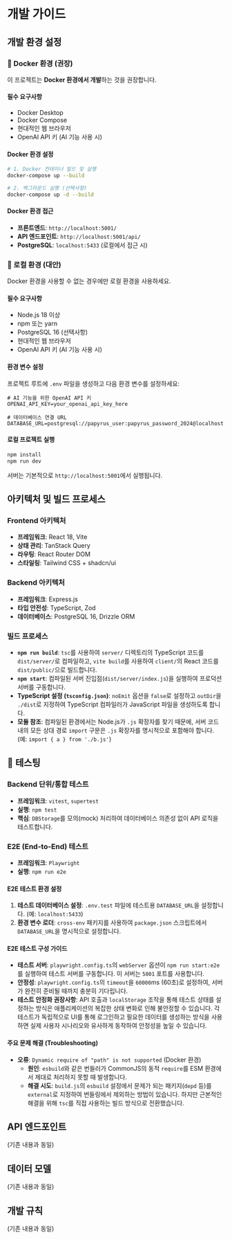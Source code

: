 # 개발 가이드

## 개발 환경 설정

### 🐳 Docker 환경 (권장)
이 프로젝트는 **Docker 환경에서 개발**하는 것을 권장합니다.

#### 필수 요구사항
- Docker Desktop
- Docker Compose
- 현대적인 웹 브라우저
- OpenAI API 키 (AI 기능 사용 시)

#### Docker 환경 설정
```bash
# 1. Docker 컨테이너 빌드 및 실행
docker-compose up --build

# 2. 백그라운드 실행 (선택사항)
docker-compose up -d --build
```

#### Docker 환경 접근
- **프론트엔드**: `http://localhost:5001/`
- **API 엔드포인트**: `http://localhost:5001/api/`
- **PostgreSQL**: `localhost:5433` (로컬에서 접근 시)

### 🔧 로컬 환경 (대안)
Docker 환경을 사용할 수 없는 경우에만 로컬 환경을 사용하세요.

#### 필수 요구사항
- Node.js 18 이상
- npm 또는 yarn
- PostgreSQL 16 (선택사항)
- 현대적인 웹 브라우저
- OpenAI API 키 (AI 기능 사용 시)

#### 환경 변수 설정
프로젝트 루트에 `.env` 파일을 생성하고 다음 환경 변수를 설정하세요:

```env
# AI 기능을 위한 OpenAI API 키
OPENAI_API_KEY=your_openai_api_key_here

# 데이터베이스 연결 URL
DATABASE_URL=postgresql://papyrus_user:papyrus_password_2024@localhost:5433/papyrus_db
```

#### 로컬 프로젝트 실행
```bash
npm install
npm run dev
```

서버는 기본적으로 `http://localhost:5001`에서 실행됩니다.

## 아키텍처 및 빌드 프로세스

### Frontend 아키텍처
- **프레임워크**: React 18, Vite
- **상태 관리**: TanStack Query
- **라우팅**: React Router DOM
- **스타일링**: Tailwind CSS + shadcn/ui

### Backend 아키텍처
- **프레임워크**: Express.js
- **타입 안전성**: TypeScript, Zod
- **데이터베이스**: PostgreSQL 16, Drizzle ORM

### 빌드 프로세스
- **`npm run build`**: `tsc`를 사용하여 `server/` 디렉토리의 TypeScript 코드를 `dist/server/`로 컴파일하고, `vite build`를 사용하여 `client/`의 React 코드를 `dist/public/`으로 빌드합니다.
- **`npm start`**: 컴파일된 서버 진입점(`dist/server/index.js`)을 실행하여 프로덕션 서버를 구동합니다.
- **TypeScript 설정 (`tsconfig.json`)**: `noEmit` 옵션을 `false`로 설정하고 `outDir`을 `./dist`로 지정하여 TypeScript 컴파일러가 JavaScript 파일을 생성하도록 합니다.
- **모듈 참조**: 컴파일된 환경에서는 Node.js가 `.js` 확장자를 찾기 때문에, 서버 코드 내의 모든 상대 경로 `import` 구문은 `.js` 확장자를 명시적으로 포함해야 합니다. (예: `import { a } from './b.js'`)

## 🧪 테스팅

### Backend 단위/통합 테스트
- **프레임워크**: `vitest`, `supertest`
- **실행**: `npm test`
- **핵심**: `DBStorage`를 모의(mock) 처리하여 데이터베이스 의존성 없이 API 로직을 테스트합니다.

### E2E (End-to-End) 테스트
- **프레임워크**: `Playwright`
- **실행**: `npm run e2e`

#### E2E 테스트 환경 설정
1.  **테스트 데이터베이스 설정**: `.env.test` 파일에 테스트용 `DATABASE_URL`을 설정합니다. (예: `localhost:5433`)
2.  **환경 변수 로더**: `cross-env` 패키지를 사용하여 `package.json` 스크립트에서 `DATABASE_URL`을 명시적으로 설정합니다.

#### E2E 테스트 구성 가이드
- **테스트 서버**: `playwright.config.ts`의 `webServer` 옵션이 `npm run start:e2e`를 실행하여 테스트 서버를 구동합니다. 이 서버는 `5001` 포트를 사용합니다.
- **안정성**: `playwright.config.ts`의 `timeout`을 `60000`ms (60초)로 설정하여, 서버가 완전히 준비될 때까지 충분히 기다립니다.
- **테스트 안정화 권장사항**: API 호출과 `localStorage` 조작을 통해 테스트 상태를 설정하는 방식은 애플리케이션의 복잡한 상태 변화로 인해 불안정할 수 있습니다. 각 테스트가 독립적으로 UI를 통해 로그인하고 필요한 데이터를 생성하는 방식을 사용하면 실제 사용자 시나리오와 유사하게 동작하여 안정성을 높일 수 있습니다.

#### 주요 문제 해결 (Troubleshooting)
- **오류**: `Dynamic require of "path" is not supported` (Docker 환경)
  - **원인**: `esbuild`와 같은 번들러가 CommonJS의 동적 `require`를 ESM 환경에서 제대로 처리하지 못할 때 발생합니다.
  - **해결 시도**: `build.js`의 `esbuild` 설정에서 문제가 되는 패키지(`depd` 등)를 `external`로 지정하여 번들링에서 제외하는 방법이 있습니다. 하지만 근본적인 해결을 위해 `tsc`를 직접 사용하는 빌드 방식으로 전환했습니다.

## API 엔드포인트
(기존 내용과 동일)

## 데이터 모델
(기존 내용과 동일)

## 개발 규칙
(기존 내용과 동일)